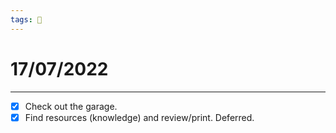 ```yaml
---
tags: 📆
---
```


# 17/07/2022
---

- [x] Check out the garage.
- [x] Find resources (knowledge) and review/print. Deferred.
